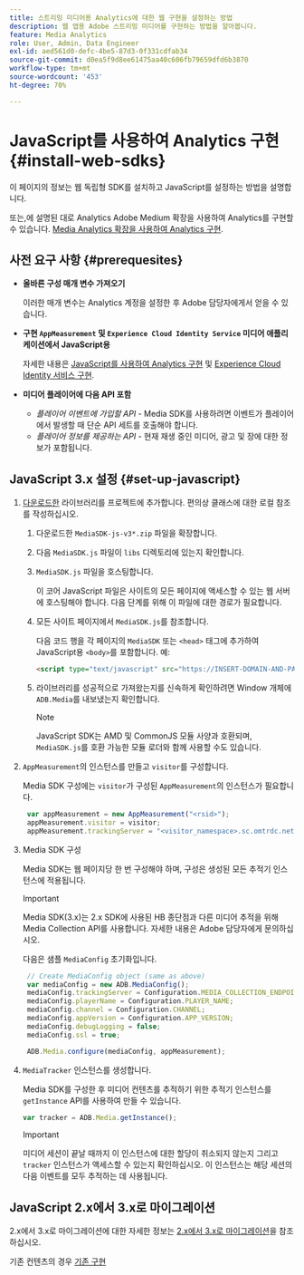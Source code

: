 ```yaml
---
title: 스트리밍 미디어용 Analytics에 대한 웹 구현을 설정하는 방법
description: 웹 앱용 Adobe 스트리밍 미디어를 구현하는 방법을 알아봅니다.
feature: Media Analytics
role: User, Admin, Data Engineer
exl-id: aed561d0-defc-4be5-87d3-0f331cdfab34
source-git-commit: d0ea5f9d8ee61475aa40c606fb79659dfd6b3870
workflow-type: tm+mt
source-wordcount: '453'
ht-degree: 70%

---
```


# JavaScript를 사용하여 Analytics 구현 {#install-web-sdks}

이 페이지의 정보는 웹 독립형 SDK를 설치하고 JavaScript를 설정하는 방법을 설명합니다.

또는,에 설명된 대로 Analytics Adobe Medium 확장을 사용하여 Analytics를 구현할 수 있습니다. [Media Analytics 확장을 사용하여 Analytics 구현](/help/implementation/media-sdk/setup/web-implementation-tags.md).

## 사전 요구 사항 {#prerequesites}

* **올바른 구성 매개 변수 가져오기**

   이러한 매개 변수는 Analytics 계정을 설정한 후 Adobe 담당자에게서 얻을 수 있습니다.

* **구현 `AppMeasurement` 및 `Experience Cloud Identity Service` 미디어 애플리케이션에서 JavaScript용**

   자세한 내용은 [JavaScript를 사용하여 Analytics 구현](https://experienceleague.adobe.com/docs/analytics/implementation/js/overview.html?lang=ko-KR) 및 [Experience Cloud Identity 서비스 구현](https://experienceleague.adobe.com/docs/id-service/using/implementation/setup-analytics.html?lang=ko-KR).

* **미디어 플레이어에 다음 API 포함**

   * *플레이어 이벤트에 가입할 API* - Media SDK를 사용하려면 이벤트가 플레이어에서 발생할 때 단순 API 세트를 호출해야 합니다.
   * *플레이어 정보를 제공하는 API* - 현재 재생 중인 미디어, 광고 및 장에 대한 정보가 포함됩니다.

## JavaScript 3.x 설정 {#set-up-javascript}

1. [다운로드한](/help/getting-started/download-sdks.md) 라이브러리를 프로젝트에 추가합니다. 편의상 클래스에 대한 로컬 참조를 작성하십시오.

   1. 다운로드한 `MediaSDK-js-v3*.zip` 파일을 확장합니다.
   1. 다음 `MediaSDK.js` 파일이 `libs` 디렉토리에 있는지 확인합니다.

   1. `MediaSDK.js` 파일을 호스팅합니다.

      이 코어 JavaScript 파일은 사이트의 모든 페이지에 액세스할 수 있는 웹 서버에 호스팅해야 합니다. 다음 단계를 위해 이 파일에 대한 경로가 필요합니다.

   1. 모든 사이트 페이지에서 `MediaSDK.js`를 참조합니다.

      다음 코드 행을 각 페이지의 `MediaSDK` 또는 `<head>` 태그에 추가하여 JavaScript용 `<body>`를 포함합니다. 예:

      ```html
      <script type="text/javascript" src="https://INSERT-DOMAIN-AND-PATH-TO-CODE-HERE/MediaSDK.js"></script>
      ```

   1. 라이브러리를 성공적으로 가져왔는지를 신속하게 확인하려면 Window 개체에 `ADB.Media`를 내보냈는지 확인합니다.

      >[!NOTE]
      >
      >JavaScript SDK는 AMD 및 CommonJS 모듈 사양과 호환되며, `MediaSDK.js`를 호환 가능한 모듈 로더와 함께 사용할 수도 있습니다.

1. `AppMeasurement`의 인스턴스를 만들고 `visitor`를 구성합니다.

   Media SDK 구성에는 `visitor`가 구성된 `AppMeasurement`의 인스턴스가 필요합니다.

   ```js
    var appMeasurement = new AppMeasurement("<rsid>");
    appMeasurement.visitor = visitor;
    appMeasurement.trackingServer = "<visitor_namespace>.sc.omtrdc.net";
   ```

1. Media SDK 구성

   Media SDK는 웹 페이지당 한 번 구성해야 하며, 구성은 생성된 모든 추적기 인스턴스에 적용됩니다.

   >[!IMPORTANT]
   >
   > Media SDK(3.x)는 2.x SDK에 사용된 HB 종단점과 다른 미디어 추적을 위해 Media Collection API를 사용합니다. 자세한 내용은 Adobe 담당자에게 문의하십시오.

   다음은 샘플 `MediaConfig` 초기화입니다.

   ```js
    // Create MediaConfig object (same as above)
    var mediaConfig = new ADB.MediaConfig();
    mediaConfig.trackingServer = Configuration.MEDIA_COLLECTION_ENDPOINT;
    mediaConfig.playerName = Configuration.PLAYER_NAME;
    mediaConfig.channel = Configuration.CHANNEL;
    mediaConfig.appVersion = Configuration.APP_VERSION;
    mediaConfig.debugLogging = false;
    mediaConfig.ssl = true;
   
    ADB.Media.configure(mediaConfig, appMeasurement);
   ```

1. `MediaTracker` 인스턴스를 생성합니다.

   Media SDK를 구성한 후 미디어 컨텐츠를 추적하기 위한 추적기 인스턴스를 `getInstance` API를 사용하여 만들 수 있습니다.

   ```js
   var tracker = ADB.Media.getInstance();
   ```

   >[!IMPORTANT]
   >
   >미디어 세션이 끝날 때까지 이 인스턴스에 대한 할당이 취소되지 않는지 그리고 `tracker` 인스턴스가 액세스할 수 있는지 확인하십시오. 이 인스턴스는 해당 세션의 다음 이벤트를 모두 추적하는 데 사용됩니다.

## JavaScript 2.x에서 3.x로 마이그레이션

2.x에서 3.x로 마이그레이션에 대한 자세한 정보는 [ 2.x에서 3.x로 마이그레이션](https://adobe-marketing-cloud.github.io/media-sdks/reference/javascript_3x/MigrationGuide.html)을 참조하십시오.

기존 컨텐츠의 경우 [기존 구현](/help/legacy/media-sdk/setup/setup-overview.md)
